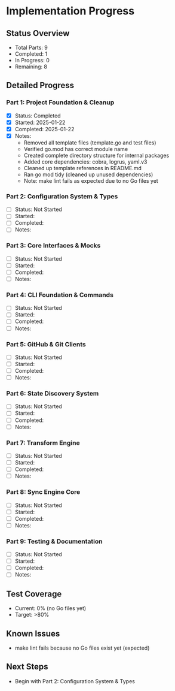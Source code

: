 # Implementation Progress

## Status Overview
- Total Parts: 9
- Completed: 1
- In Progress: 0
- Remaining: 8

## Detailed Progress

### Part 1: Project Foundation & Cleanup
- [x] Status: Completed
- [x] Started: 2025-01-22
- [x] Completed: 2025-01-22
- [x] Notes:
  - Removed all template files (template.go and test files)
  - Verified go.mod has correct module name
  - Created complete directory structure for internal packages
  - Added core dependencies: cobra, logrus, yaml.v3
  - Cleaned up template references in README.md
  - Ran go mod tidy (cleaned up unused dependencies)
  - Note: make lint fails as expected due to no Go files yet

### Part 2: Configuration System & Types
- [ ] Status: Not Started
- [ ] Started:
- [ ] Completed:
- [ ] Notes:

### Part 3: Core Interfaces & Mocks
- [ ] Status: Not Started
- [ ] Started:
- [ ] Completed:
- [ ] Notes:

### Part 4: CLI Foundation & Commands
- [ ] Status: Not Started
- [ ] Started:
- [ ] Completed:
- [ ] Notes:

### Part 5: GitHub & Git Clients
- [ ] Status: Not Started
- [ ] Started:
- [ ] Completed:
- [ ] Notes:

### Part 6: State Discovery System
- [ ] Status: Not Started
- [ ] Started:
- [ ] Completed:
- [ ] Notes:

### Part 7: Transform Engine
- [ ] Status: Not Started
- [ ] Started:
- [ ] Completed:
- [ ] Notes:

### Part 8: Sync Engine Core
- [ ] Status: Not Started
- [ ] Started:
- [ ] Completed:
- [ ] Notes:

### Part 9: Testing & Documentation
- [ ] Status: Not Started
- [ ] Started:
- [ ] Completed:
- [ ] Notes:

## Test Coverage
- Current: 0% (no Go files yet)
- Target: >80%

## Known Issues
- make lint fails because no Go files exist yet (expected)

## Next Steps
- Begin with Part 2: Configuration System & Types
